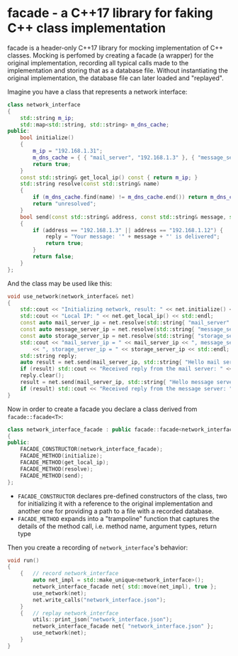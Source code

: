 # facade - a C++17 library for faking C++ class implementation

facade is a header-only C++17 library for mocking implementation of C++ classes.
Mocking is perfomed by creating a facade (a wrapper) for the original implementation, recording all typical calls made to the implementation and storing that as a database file. Without instantiating the original implementation, the database file can later loaded and "replayed".

Imagine you have a class that represents a network interface:
```cpp
class network_interface
{
    std::string m_ip;
    std::map<std::string, std::string> m_dns_cache;
public:
    bool initialize()
    {
        m_ip = "192.168.1.31";
        m_dns_cache = { { "mail_server", "192.168.1.3" }, { "message_server", "192.168.1.12"} };
        return true;
    }
    const std::string& get_local_ip() const { return m_ip; }
    std::string resolve(const std::string& name)
    {
        if (m_dns_cache.find(name) != m_dns_cache.end()) return m_dns_cache[name];
        return "unresolved";
    }
    bool send(const std::string& address, const std::string& message, std::string& reply)
    {
        if (address == "192.168.1.3" || address == "192.168.1.12") {
            reply = "Your message: '" + message + "' is delivered";
            return true;
        }
        return false;
    }
};
```
And the class may be used like this:
```cpp
void use_network(network_interface& net)
{
    std::cout << "Initializing network, result: " << net.initialize() << std::endl;
    std::cout << "Local IP: " << net.get_local_ip() << std::endl;
    const auto mail_server_ip = net.resolve(std::string{ "mail_server" });
    const auto message_server_ip = net.resolve(std::string{ "message_server" });
    const auto storage_server_ip = net.resolve(std::string{ "storage_server" });
    std::cout << "mail_server_ip = " << mail_server_ip << ", message_server_ip = " << message_server_ip
        << ", storage_server_ip = " << storage_server_ip << std::endl;
    std::string reply;
    auto result = net.send(mail_server_ip, std::string{ "Hello mail server!" }, reply);
    if (result) std::cout << "Received reply from the mail server: " << reply << std::endl;
    reply.clear();
    result = net.send(mail_server_ip, std::string{ "Hello message server!" }, reply);
    if (result) std::cout << "Received reply from the message server: " << reply << std::endl;
}
```
Now in order to create a facade you declare a class derived from `facade::facade<T>`:
```cpp
class network_interface_facade : public facade::facade<network_interface>
{
public:
    FACADE_CONSTRUCTOR(network_interface_facade);
    FACADE_METHOD(initialize);
    FACADE_METHOD(get_local_ip);
    FACADE_METHOD(resolve);
    FACADE_METHOD(send);
};
```
* `FACADE_CONSTRUCTOR` declares pre-defined constructors of the class, two for initializing it with a reference to the original implementation and another one for providing a path to a file with a recorded database.
* `FACADE_METHOD` expands into a "trampoline" function that captures the details of the method call, i.e. method name, argument types, return type

Then you create a recording of `network_interface`'s behavior:
```cpp
void run()
{
    {   // record network_interface
        auto net_impl = std::make_unique<network_interface>();
        network_interface_facade net{ std::move(net_impl), true };
        use_network(net);
        net.write_calls("network_interface.json");
    }
    {   // replay network_interface
        utils::print_json("network_interface.json");
        network_interface_facade net{ "network_interface.json" };
        use_network(net);
    }
}
```